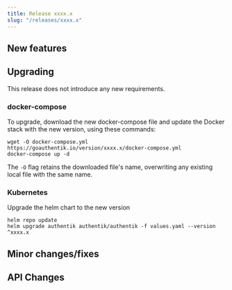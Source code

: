 ```yaml
---
title: Release xxxx.x
slug: "/releases/xxxx.x"
---
```


<!-- ## Breaking changes -->

## New features

## Upgrading

This release does not introduce any new requirements.

### docker-compose

To upgrade, download the new docker-compose file and update the Docker stack with the new version, using these commands:

```
wget -O docker-compose.yml https://goauthentik.io/version/xxxx.x/docker-compose.yml
docker-compose up -d
```

The `-O` flag retains the downloaded file's name, overwriting any existing local file with the same name.

### Kubernetes

Upgrade the helm chart to the new version

```shell
helm repo update
helm upgrade authentik authentik/authentik -f values.yaml --version ^xxxx.x
```

## Minor changes/fixes

<!-- _Insert the output of `make gen-changelog` here_ -->

## API Changes

<!-- _Insert output of `make gen-diff` here_ -->
